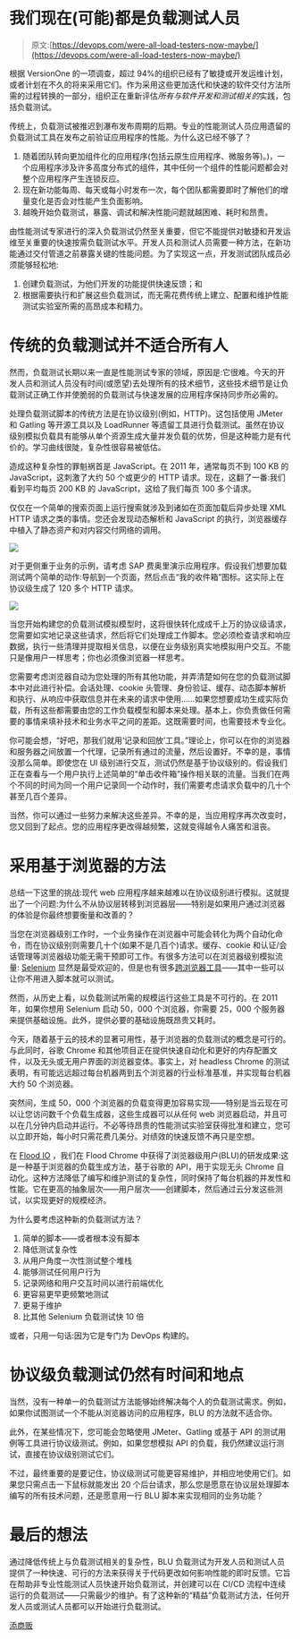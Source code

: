 # 我们现在(可能)都是负载测试人员

> 原文:[https://devops.com/were-all-load-testers-now-maybe/](https://devops.com/were-all-load-testers-now-maybe/)

根据 VersionOne 的一项调查，超过 94%的组织已经有了敏捷或开发运维计划，或者计划在不久的将来采用它们。作为采用这些更加迭代和快速的软件交付方法所需的过程转换的一部分，组织正在重新评估*所有与软件开发和测试相关的*实践，包括负载测试。

传统上，负载测试被推迟到瀑布发布周期的后期。专业的性能测试人员应用遗留的负载测试工具在发布之前验证应用程序的性能。为什么这已经不够了？

1.  随着团队转向更加组件化的应用程序(包括云原生应用程序、微服务等)。)，一个应用程序涉及许多高度分布式的组件，其中任何一个组件的性能问题都会对整个应用程序产生连锁反应。
2.  现在新功能每周、每天或每小时发布一次，每个团队都需要即时了解他们的增量变化是否会对性能产生负面影响。
3.  越晚开始负载测试，暴露、调试和解决性能问题就越困难、耗时和昂贵。

由性能测试专家进行的深入负载测试仍然至关重要，但它不能提供对敏捷和开发运维至关重要的快速按需负载测试水平。开发人员和测试人员需要一种方法，在新功能通过交付管道之前暴露关键的性能问题。为了实现这一点，开发测试团队成员必须能够轻松地:

1.  创建负载测试，为他们开发的功能提供快速反馈；和
2.  根据需要执行和扩展这些负载测试，而无需花费传统上建立、配置和维护性能测试实验室所需的高昂成本和精力。

# 传统的负载测试并不适合所有人

然而，负载测试长期以来一直是性能测试专家的领域，原因是:它很难。今天的开发人员和测试人员没有时间(或愿望)去处理所有的技术细节，这些技术细节是让负载测试正确工作并使脆弱的负载测试与快速发展的应用程序保持同步所必需的。

处理负载测试脚本的传统方法是在协议级别(例如，HTTP)。这包括使用 JMeter 和 Gatling 等开源工具以及 LoadRunner 等遗留工具进行负载测试。虽然在协议级别模拟负载具有能够从单个资源生成大量并发负载的优势，但是这种能力是有代价的。学习曲线很陡，复杂性很容易被低估。

造成这种复杂性的罪魁祸首是 JavaScript。在 2011 年，通常每页不到 100 KB 的 JavaScript，这刺激了大约 50 个或更少的 HTTP 请求。现在，这翻了一番:我们看到平均每页 200 KB 的 JavaScript，这给了我们每页 100 多个请求。

仅仅在一个简单的搜索页面上运行搜索就涉及到诸如在页面加载后异步处理 XML HTTP 请求之类的事情。您还会发现动态解析和 JavaScript 的执行，浏览器缓存中植入了静态资产和对内容交付网络的调用。

![](../Images/278de40d764b63186ba82e919f5fb07c.png)

对于更侧重于业务的示例，请考虑 SAP 费奥里演示应用程序。假设我们想要加载测试两个简单的动作:导航到一个页面，然后点击“我的收件箱”图标。这实际上在协议级生成了 120 多个 HTTP 请求。

![](../Images/66ffc4d1cc593e89f5377317e05ce7e1.png)

当您开始构建您的负载测试模拟模型时，这将很快转化成成千上万的协议级请求，您需要如实地记录这些请求，然后将它们处理成工作脚本。您必须检查请求和响应数据，执行一些清理并提取相关信息，以便在业务级别真实地模拟用户交互。不能只是像用户一样思考；你也必须像浏览器一样思考。

您需要考虑浏览器自动为您处理的所有其他功能，并弄清楚如何在您的负载测试脚本中对此进行补偿。会话处理、cookie 头管理、身份验证、缓存、动态脚本解析和执行、从响应中获取信息并在未来的请求中使用……如果您想要成功生成实际负载，所有这些都需要由您的工作负载模型和脚本来处理。基本上，你负责做任何需要的事情来填补技术和业务水平之间的差距。这既需要时间，也需要技术专业化。

你可能会想，“好吧，那我们就用‘记录和回放’工具。”理论上，你可以在你的浏览器和服务器之间放置一个代理，记录所有通过的流量，然后设置好。不幸的是，事情没那么简单。即使您在 UI 级别进行交互，测试仍然是基于协议级别的。假设我们正在查看与一个用户执行上述简单的“单击收件箱”操作相关联的流量。当我们在两个不同的时间为同一个用户记录同一个动作时，我们需要考虑请求负载中的几十个甚至几百个差异。

当然，你可以通过一些努力来解决这些差异。不幸的是，当应用程序再次改变时，您又回到了起点。您的应用程序更改得越频繁，这就变得越令人痛苦和沮丧。

# 采用基于浏览器的方法

总结一下这里的挑战:现代 web 应用程序越来越难以在协议级别进行模拟。这就提出了一个问题:为什么不从协议层转移到浏览器层——特别是如果用户通过浏览器的体验是你最终想要衡量和改善的？

当您在浏览器级别工作时，一个业务操作在浏览器中可能会转化为两个自动化命令，而在协议级别则需要几十个(如果不是几百个)请求。缓存、cookie 和认证/会话管理等浏览器级功能无需干预即可工作。有很多方法可以在浏览器级别模拟流量: [Selenium](http://www.seleniumhq.org/) 显然是最受欢迎的，但是也有很多[跨浏览器工具](https://en.wikipedia.org/wiki/List_of_web_testing_tools)——其中一些可以让你不用进入脚本就可以测试。

然而，从历史上看，以负载测试所需的规模运行这些工具是不可行的。在 2011 年，如果你想用 Selenium 启动 50，000 个浏览器，你需要 25，000 个服务器来提供基础设施。此外，提供必要的基础设施既昂贵又耗时。

今天，随着基于云的技术的显著可用性，基于浏览器的负载测试的概念是可行的。与此同时，谷歌 Chrome 和其他项目正在提供快速自动化和更好的内存配置文件，以及无头或无用户界面的浏览器变体。事实上，对 headless Chrome 的测试表明，有可能远远超过每台机器两到五个浏览器的行业标准基准，并实现每台机器大约 50 个浏览器。

突然间，生成 50，000 个浏览器的负载变得更加容易实现——特别是当云现在可以让您访问数千个负载生成器，这些生成器可以从任何 web 浏览器启动，并且可以在几分钟内启动并运行。不必等待昂贵的性能测试实验室获得批准和建立，您可以立即开始，每小时只需花费几美分。对绩效的快速反馈不再只是空想。

在 [Flood IO](https://flood.io/) ，我们在 Flood Chrome 中获得了浏览器级用户(BLU)的研发成果:这是一种基于浏览器的负载生成方法，基于谷歌的 API，用于实现无头 Chrome 自动化。这种方法降低了编写和维护测试的复杂性，同时保持了每台机器的并发性和性能。它在更高的抽象层次——用户层次——创建脚本，然后通过云分发这些测试，以实现更好的规模经济。

为什么要考虑这种新的负载测试方法？

1.  简单的脚本——或者根本没有脚本
2.  降低测试复杂性
3.  从用户角度一次性测试整个堆栈
4.  能够测试任何用户行为
5.  记录网络和用户交互时间以进行前端优化
6.  更容易更早更频繁地测试
7.  更易于维护
8.  比其他 Selenium 负载测试快 10 倍

或者，只用一句话:因为它是专门为 DevOps 构建的。

# 协议级负载测试仍然有时间和地点

当然，没有一种单一的负载测试方法能够始终解决每个人的负载测试需求。例如，如果你试图测试一个不能从浏览器访问的应用程序，BLU 的方法就不适合你。

此外，在某些情况下，您可能会忽略使用 JMeter、Gatling 或基于 API 的测试用例等工具进行协议级测试。例如，如果您想模拟 API 的负载，我仍然建议运行测试，直接在协议级别测试它们。

不过，最终重要的是要记住，协议级测试可能更容易维护，并相应地使用它们。如果您只需点击一下鼠标就能发出 20 个后台请求，那么您是愿意在协议层处理脚本编写的所有技术问题，还是愿意用一行 BLU 脚本来实现相同的业务功能？

# 最后的想法

通过降低传统上与负载测试相关的复杂性，BLU 负载测试为开发人员和测试人员提供了一种快速、可行的方法来获得关于代码更改如何影响性能的即时反馈。它旨在帮助非专业性能测试人员快速开始负载测试，并创建可以在 CI/CD 流程中连续运行的负载测试——只需最少的维护。有了这种新的“精益”负载测试方法，任何开发人员或测试人员都可以开始进行负载测试。

[添商贩](https://devops.com/author/tim-koopmans/)